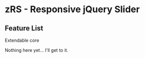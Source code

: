 zRS - Responsive jQuery Slider
===

Feature List
---

Extendable core

Nothing here yet... I'll get to it.

